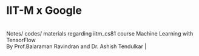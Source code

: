 # IIT-M x Google
<br>Notes/ codes/ materials regarding iitm_cs81 course Machine Learning with TensorFlow
<br>By Prof.Balaraman Ravindran and Dr. Ashish Tendulkar  | 
